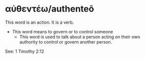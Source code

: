 # αὐθεντέω/authenteō
This word is an action. It is a verb.

* This word means to govern or to control someone
    * This word is used to talk about a person acting on their own authority to control or govern another person.

See: 1 Timothy 2:12

